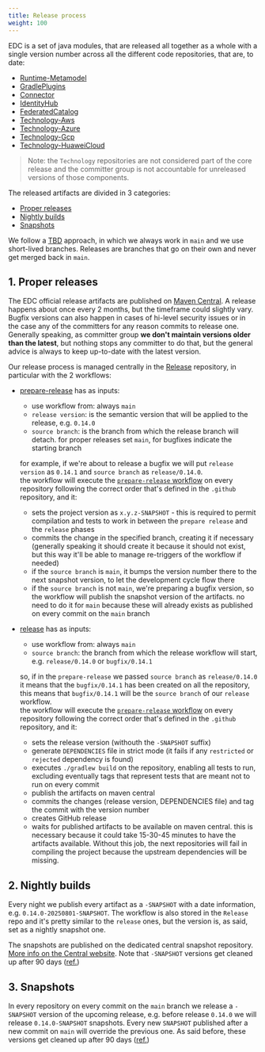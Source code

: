 ```yaml
---
title: Release process
weight: 100
---
```


EDC is a set of java modules, that are released all together as a whole with a single version number across all the
different code repositories, that are, to date:
- [Runtime-Metamodel](https://github.com/eclipse-edc/Runtime-Metamodel)
- [GradlePlugins](https://github.com/eclipse-edc/GradlePlugins)
- [Connector](https://github.com/eclipse-edc/Connector)
- [IdentityHub](https://github.com/eclipse-edc/IdentityHub)
- [FederatedCatalog](https://github.com/eclipse-edc/FederatedCatalog)
- [Technology-Aws](https://github.com/eclipse-edc/Technology-Aws)
- [Technology-Azure](https://github.com/eclipse-edc/Technology-Azure)
- [Technology-Gcp](https://github.com/eclipse-edc/Technology-Gcp)
- [Technology-HuaweiCloud](https://github.com/eclipse-edc/Technology-HuaweiCloud)

> Note: the `Technology` repositories are not considered part of the core release and the committer group is not accountable
> for unreleased versions of those components.

The released artifacts are divided in 3 categories:
- [Proper releases](#1-proper-releases)
- [Nightly builds](#2-nightly-builds)
- [Snapshots](#3-snapshots)

We follow a [TBD](https://trunkbaseddevelopment.com/) approach, in which we always work in `main` and we use short-lived 
branches. Releases are branches that go on their own and never get merged back in `main`.

## 1. Proper releases

The EDC official release artifacts are published on [Maven Central](https://central.sonatype.com/).
A release happens about once every 2 months, but the timeframe could slightly vary.
Bugfix versions can also happen in cases of hi-level security issues or in the case any of the committers for any reason
commits to release one. Generally speaking, as committer group **we don't maintain versions older than the latest**, but
nothing stops any committer to do that, but the general advice is always to keep up-to-date with the latest version.

Our release process is managed centrally in the [Release](https://github.com/eclipse-edc/Release) repository, in particular
with the 2 workflows:
- [prepare-release](https://github.com/eclipse-edc/Release/actions/workflows/prepare-release.yml) has as inputs:
  - use workflow from: always `main`
  - `release version`: is the semantic version that will be applied to the release, e.g. `0.14.0`
  - `source branch`: is the branch from which the release branch will detach. for proper releases set `main`, for bugfixes indicate the starting branch
  
  for example, if we're about to release a bugfix we will put `release version` as `0.14.1` and `source branch` as `release/0.14.0`. \
  the workflow will execute the [`prepare-release` workflow](https://github.com/eclipse-edc/.github/blob/main/.github/workflows/prepare-release.yml)
  on every repository following the correct order that's defined in the `.github` repository, and it:
  - sets the project version as `x.y.z-SNAPSHOT` - this is required to permit compilation and tests to work in between the `prepare release` and the `release` phases
  - commits the change in the specified branch, creating it if necessary (generally speaking it should create it because
    it should not exist, but this way it'll be able to manage re-triggers of the workflow if needed)
  - if the `source branch` is `main`, it bumps the version number there to the next snapshot version, to let the development
    cycle flow there
  - if the `source branch` is not `main`, we're preparing a bugfix version, so the workflow will publish the snapshot version
    of the artifacts. no need to do it for `main` because these will already exists as published on every commit on the `main`
    branch
- [release](https://github.com/eclipse-edc/Release/actions/workflows/release.yml) has as inputs:
  - use workflow from: always `main`
  - `source branch`: the branch from which the release workflow will start, e.g. `release/0.14.0` or `bugfix/0.14.1`

  so, if in the `prepare-release` we passed `source branch` as `release/0.14.0` it means that the `bugfix/0.14.1` has been
  created on all the repository, this means that `bugfix/0.14.1` will be the `source branch` of our `release` workflow. \
  the workflow will execute the [`prepare-release` workflow](https://github.com/eclipse-edc/.github/blob/main/.github/workflows/release.yml)
  on every repository following the correct order that's defined in the `.github` repository, and it:
  - sets the release version (withouth the `-SNAPSHOT` suffix)
  - generate `DEPENDENCIES` file in strict mode (it fails if any `restricted` or `rejected` dependency is found)
  - executes `./gradlew build` on the repository, enabling all tests to run, excluding eventually tags that represent
    tests that are meant not to run on every commit
  - publish the artifacts on maven central
  - commits the changes (release version, DEPENDENCIES file) and tag the commit with the version number
  - creates GitHub release
  - waits for published artifacts to be available on maven central. this is necessary because it could take 15-30-45 minutes
    to have the artifacts available. Without this job, the next repositories will fail in compiling the project because
    the upstream dependencies will be missing.

## 2. Nightly builds
Every night we publish every artifact as a `-SNAPSHOT` with a date information, e.g. `0.14.0-20250801-SNAPSHOT`.
The workflow is also stored in the `Release` repo and it's pretty similar to the `release` ones, but the version is, as
said, set as a nightly snapshot one.

The snapshots are published on the dedicated central snapshot repository. [More info on the Central website](https://central.sonatype.org/publish/publish-portal-snapshots/#consuming-snapshot-releases-for-your-project).
Note that `-SNAPSHOT` versions get cleaned up after 90 days ([ref.](https://central.sonatype.org/publish/publish-portal-snapshots/#publishing-snapshot-releases))

## 3. Snapshots
In every repository on every commit on the `main` branch we release a `-SNAPSHOT` version of the upcoming release, e.g.
before release `0.14.0` we will release `0.14.0-SNAPSHOT` snapshots.
Every new `SNAPSHOT` published after a new commit on `main` will override the previous one.
As said before, these versions get cleaned up after 90 days ([ref.](https://central.sonatype.org/publish/publish-portal-snapshots/#publishing-snapshot-releases))

